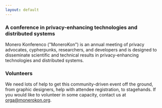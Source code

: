 ```yaml
---
layout: default
---
```


### A conference in privacy-enhancing technologies and distributed systems
Monero Konferenco ("MoneroKon") is an annual meeting of privacy advocates, cypherpunks, researchers, and developers and is designed to disseminate scientific and technical results in privacy-enhancing technologies and distributed systems.

### Volunteers

We need lots of help to get this community-driven event off the ground, from graphic designers, help with attendee registration, to stagehands. If you would like to volunteer in some capacity, contact us at orga@monerokon.org.

<iframe data-w-type="embedded" frameborder="0" scrolling="no" marginheight="0" marginwidth="0" src="https://sgvlw.mjt.lu/wgt/sgvlw/xgug/form?c=6ae40040" width="100%" style="height: 0;"></iframe>

<script type="text/javascript" src="https://app.mailjet.com/pas-nc-embedded-v1.js"></script>
